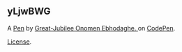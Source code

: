 yLjwBWG
-------


A [Pen](https://codepen.io/LeeBiJu/pen/yLjwBWG) by [Great-Jubilee Onomen Ebhodaghe. ](https://codepen.io/LeeBiJu) on [CodePen](https://codepen.io).

[License](https://codepen.io/license/pen/yLjwBWG).